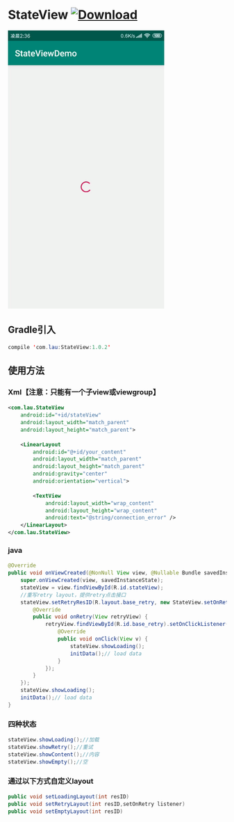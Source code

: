 # StateView  [ ![Download](https://api.bintray.com/packages/lau/StateView/StateView/images/download.svg?version=1.0.2) ](https://bintray.com/lau/StateView/StateView/1.0.2/link)

![image](https://github.com/crayonxiaoxin/StateView/blob/master/images/demo.gif)

## Gradle引入
```java
compile 'com.lau:StateView:1.0.2'
```

## 使用方法
### Xml【注意：只能有一个子view或viewgroup】
```xml
<com.lau.StateView
    android:id="+id/stateView"
    android:layout_width="match_parent"
    android:layout_height="match_parent">

    <LinearLayout
        android:id="@+id/your_content"
        android:layout_width="match_parent"
        android:layout_height="match_parent"
        android:gravity="center"
        android:orientation="vertical">

        <TextView
            android:layout_width="wrap_content"
            android:layout_height="wrap_content"
            android:text="@string/connection_error" />
    </LinearLayout>
</com.lau.StateView>
```

### java
```java
@Override
public void onViewCreated(@NonNull View view, @Nullable Bundle savedInstanceState) {
    super.onViewCreated(view, savedInstanceState);
    stateView = view.findViewById(R.id.stateView);
    //重写retry layout，提供retry点击接口
    stateView.setRetryResID(R.layout.base_retry, new StateView.setOnRetry() {
        @Override
        public void onRetry(View retryView) {
            retryView.findViewById(R.id.base_retry).setOnClickListener(new View.OnClickListener() {
                @Override
                public void onClick(View v) {
                    stateView.showLoading();
                    initData();// load data
                }
            });
        }
    });
    stateView.showLoading();
    initData();// load data
}
```

### 四种状态
```java
stateView.showLoading();//加载
stateView.showRetry();//重试
stateView.showContent();//内容
stateView.showEmpty();//空
```
### 通过以下方式自定义layout
```java
public void setLoadingLayout(int resID)
public void setRetryLayout(int resID,setOnRetry listener)
public void setEmptyLayout(int resID)
```
